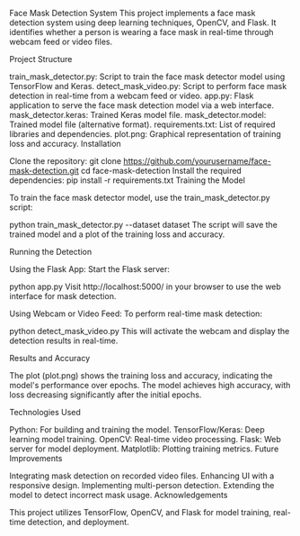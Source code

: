 Face Mask Detection System
This project implements a face mask detection system using deep learning techniques, OpenCV, and Flask. It identifies whether a person is wearing a face mask in real-time through webcam feed or video files.

Project Structure

train_mask_detector.py: Script to train the face mask detector model using TensorFlow and Keras.
detect_mask_video.py: Script to perform face mask detection in real-time from a webcam feed or video.
app.py: Flask application to serve the face mask detection model via a web interface.
mask_detector.keras: Trained Keras model file.
mask_detector.model: Trained model file (alternative format).
requirements.txt: List of required libraries and dependencies.
plot.png: Graphical representation of training loss and accuracy.
Installation

Clone the repository:
git clone https://github.com/yourusername/face-mask-detection.git
cd face-mask-detection
Install the required dependencies:
pip install -r requirements.txt
Training the Model

To train the face mask detector model, use the train_mask_detector.py script:

python train_mask_detector.py --dataset dataset
The script will save the trained model and a plot of the training loss and accuracy.

Running the Detection

Using the Flask App:
Start the Flask server:

python app.py
Visit http://localhost:5000/ in your browser to use the web interface for mask detection.

Using Webcam or Video Feed:
To perform real-time mask detection:

python detect_mask_video.py
This will activate the webcam and display the detection results in real-time.

Results and Accuracy

The plot (plot.png) shows the training loss and accuracy, indicating the model's performance over epochs. The model achieves high accuracy, with loss decreasing significantly after the initial epochs.

Technologies Used

Python: For building and training the model.
TensorFlow/Keras: Deep learning model training.
OpenCV: Real-time video processing.
Flask: Web server for model deployment.
Matplotlib: Plotting training metrics.
Future Improvements

Integrating mask detection on recorded video files.
Enhancing UI with a responsive design.
Implementing multi-person detection.
Extending the model to detect incorrect mask usage.
Acknowledgements

This project utilizes TensorFlow, OpenCV, and Flask for model training, real-time detection, and deployment.
